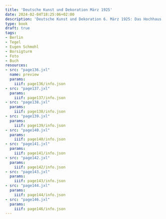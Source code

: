 ```yaml
---
title: 'Deutsche Kunst und Dekoration März 1925'
date: 2024-02-04T18:25:06+02:00
description: 'Deutsche Kunst und Dekoration 6. März 1925: Das Hochhaus der Borsigwerke in Tegel'
type: book
draft: true
tags:
- Berlin
- Tegel
- Eugen Schmohl
- Borsigturm
- Foto
- Buch
resources:
- src: "page136.jxl"
  name: preview
  params:
    iiif: page136/info.json
- src: "page137.jxl"
  params:
    iiif: page137/info.json
- src: "page138.jxl"
  params:
    iiif: page138/info.json
- src: "page139.jxl"
  params:
    iiif: page139/info.json
- src: "page140.jxl"
  params:
    iiif: page140/info.json
- src: "page141.jxl"
  params:
    iiif: page141/info.json
- src: "page142.jxl"
  params:
    iiif: page142/info.json
- src: "page143.jxl"
  params:
    iiif: page143/info.json
- src: "page144.jxl"
  params:
    iiif: page144/info.json
- src: "page146.jxl"
  params:
    iiif: page146/info.json
---
```

